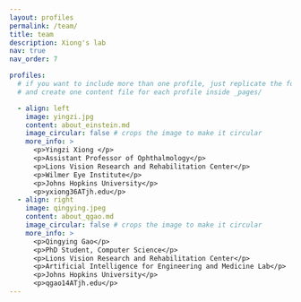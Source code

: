 ```yaml
---
layout: profiles
permalink: /team/
title: team
description: Xiong's lab
nav: true
nav_order: 7

profiles:
  # if you want to include more than one profile, just replicate the following block
  # and create one content file for each profile inside _pages/

  - align: left
    image: yingzi.jpg
    content: about_einstein.md
    image_circular: false # crops the image to make it circular
    more_info: >
      <p>Yingzi Xiong </p>
      <p>Assistant Professor of Ophthalmology</p>
      <p>Lions Vision Research and Rehabilitation Center</p>
      <p>Wilmer Eye Institute</p>
      <p>Johns Hopkins University</p>
      <p>yxiong36ATjh.edu</p>
  - align: right
    image: qingying.jpeg
    content: about_qgao.md
    image_circular: false # crops the image to make it circular
    more_info: >
      <p>Qingying Gao</p>
      <p>PhD Student, Computer Science</p>
      <p>Lions Vision Research and Rehabilitation Center</p>
      <p>Artificial Intelligence for Engineering and Medicine Lab</p>
      <p>Johns Hopkins University</p>
      <p>qgao14ATjh.edu</p>
---
```

